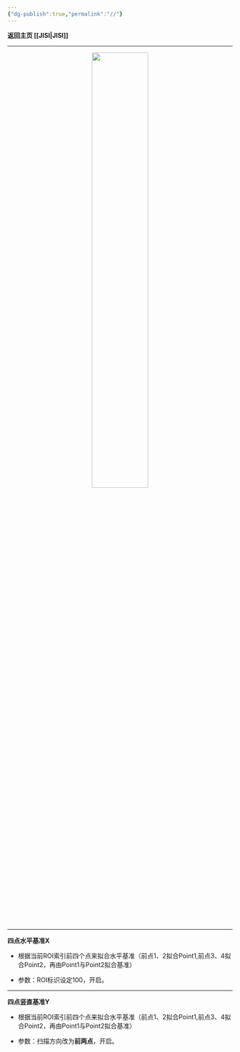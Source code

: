 ```yaml
---
{"dg-publish":true,"permalink":"//"}
---
```



**返回主页 [[JISI\|JISI]]**

---
<div align="center"><img src="https://armtc.jisi.ga/i/2022/12/17/gr5f4v-1.jpg" width="50%" height="50%"></img></div>

---

**四点水平基准X**
- 根据当前ROI索引前四个点来拟合水平基准（前点1、2拟合Point1,前点3、4拟合Point2，再由Point1与Point2拟合基准）

- 参数：ROI标识设定100，开启。

---
**四点竖直基准Y**
- 根据当前ROI索引前四个点来拟合水平基准（前点1、2拟合Point1,前点3、4拟合Point2，再由Point1与Point2拟合基准）

- 参数：扫描方向改为**前两点**，开启。


